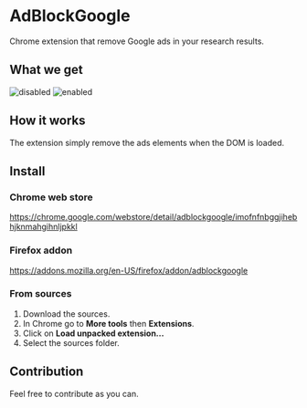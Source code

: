 # AdBlockGoogle
Chrome extension that remove Google ads in your research results.

## What we get
![disabled](http://i.imgur.com/Z5zgeQU.png "disabled")
![enabled](http://i.imgur.com/vHAQ71i.png "enabled")

## How it works
The extension simply remove the ads elements when the DOM is loaded.

## Install
### Chrome web store
https://chrome.google.com/webstore/detail/adblockgoogle/imofnfnbggjihebhjknmahgihnljpkkl
### Firefox addon
https://addons.mozilla.org/en-US/firefox/addon/adblockgoogle
### From sources
1. Download the sources.
2. In Chrome go to **More tools** then **Extensions**.
3. Click on **Load unpacked extension...**
4. Select the sources folder.

## Contribution
Feel free to contribute as you can.
